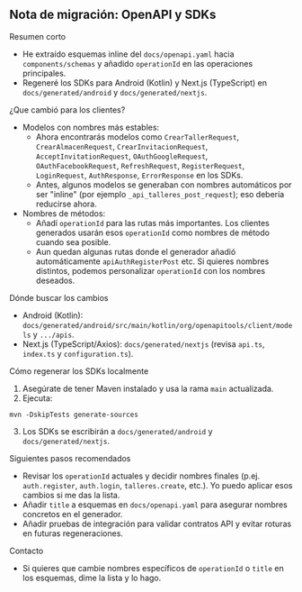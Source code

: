 ## Nota de migración: OpenAPI y SDKs

Resumen corto
- He extraído esquemas inline del `docs/openapi.yaml` hacia `components/schemas` y añadido `operationId` en las operaciones principales.
- Regeneré los SDKs para Android (Kotlin) y Next.js (TypeScript) en `docs/generated/android` y `docs/generated/nextjs`.

¿Que cambió para los clientes?
- Modelos con nombres más estables:
  - Ahora encontrarás modelos como `CrearTallerRequest`, `CrearAlmacenRequest`, `CrearInvitacionRequest`, `AcceptInvitationRequest`, `OAuthGoogleRequest`, `OAuthFacebookRequest`, `RefreshRequest`, `RegisterRequest`, `LoginRequest`, `AuthResponse`, `ErrorResponse` en los SDKs.
  - Antes, algunos modelos se generaban con nombres automáticos por ser "inline" (por ejemplo `_api_talleres_post_request`); eso debería reducirse ahora.
- Nombres de métodos:
  - Añadí `operationId` para las rutas más importantes. Los clientes generados usarán esos `operationId` como nombres de método cuando sea posible.
  - Aun quedan algunas rutas donde el generador añadió automáticamente `apiAuthRegisterPost` etc. Si quieres nombres distintos, podemos personalizar `operationId` con los nombres deseados.

Dónde buscar los cambios
- Android (Kotlin): `docs/generated/android/src/main/kotlin/org/openapitools/client/models` y `.../apis`.
- Next.js (TypeScript/Axios): `docs/generated/nextjs` (revisa `api.ts`, `index.ts` y `configuration.ts`).

Cómo regenerar los SDKs localmente
1. Asegúrate de tener Maven instalado y usa la rama `main` actualizada.
2. Ejecuta:

```pwsh
mvn -DskipTests generate-sources
```

3. Los SDKs se escribirán a `docs/generated/android` y `docs/generated/nextjs`.

Siguientes pasos recomendados
- Revisar los `operationId` actuales y decidir nombres finales (p.ej. `auth.register`, `auth.login`, `talleres.create`, etc.). Yo puedo aplicar esos cambios si me das la lista.
- Añadir `title` a esquemas en `docs/openapi.yaml` para asegurar nombres concretos en el generador.
- Añadir pruebas de integración para validar contratos API y evitar roturas en futuras regeneraciones.

Contacto
- Si quieres que cambie nombres específicos de `operationId` o `title` en los esquemas, dime la lista y lo hago.
